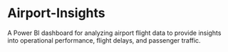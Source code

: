 # Airport-Insights
A Power BI dashboard for analyzing airport flight data to provide insights into operational performance, flight delays, and passenger traffic.
